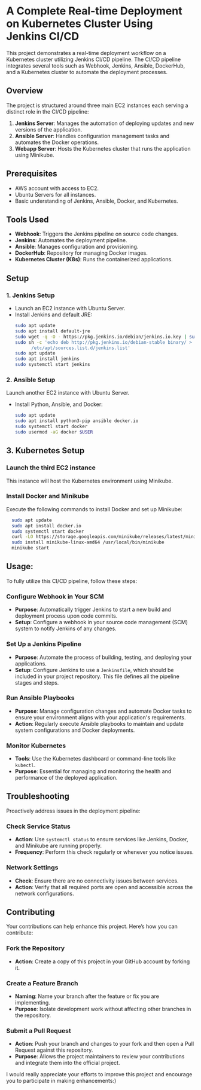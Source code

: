 # A Complete Real-time Deployment on Kubernetes Cluster Using Jenkins CI/CD

This project demonstrates a real-time deployment workflow on a Kubernetes cluster utilizing Jenkins CI/CD pipeline. The CI/CD pipeline integrates several tools such as Webhook, Jenkins, Ansible, DockerHub, and a Kubernetes cluster to automate the deployment processes.

## Overview

The project is structured around three main EC2 instances each serving a distinct role in the CI/CD pipeline:

1. **Jenkins Server**: Manages the automation of deploying updates and new versions of the application.
2. **Ansible Server**: Handles configuration management tasks and automates the Docker operations.
3. **Webapp Server**: Hosts the Kubernetes cluster that runs the application using Minikube.

## Prerequisites

- AWS account with access to EC2.
- Ubuntu Servers for all instances.
- Basic understanding of Jenkins, Ansible, Docker, and Kubernetes.

## Tools Used

- **Webhook**: Triggers the Jenkins pipeline on source code changes.
- **Jenkins**: Automates the deployment pipeline.
- **Ansible**: Manages configuration and provisioning.
- **DockerHub**: Repository for managing Docker images.
- **Kubernetes Cluster (K8s)**: Runs the containerized applications.

## Setup

### 1. Jenkins Setup

- Launch an EC2 instance with Ubuntu Server.
- Install Jenkins and default JRE:
  ```bash
  sudo apt update
  sudo apt install default-jre
  sudo wget -q -O - https://pkg.jenkins.io/debian/jenkins.io.key | sudo apt-key add -
  sudo sh -c 'echo deb http://pkg.jenkins.io/debian-stable binary/ > \
        /etc/apt/sources.list.d/jenkins.list'
  sudo apt update
  sudo apt install jenkins
  sudo systemctl start jenkins
  ```
### 2. Ansible Setup

Launch another EC2 instance with Ubuntu Server.

- Install Python, Ansible, and Docker:
  ```bash
  sudo apt update
  sudo apt install python3-pip ansible docker.io
  sudo systemctl start docker
  sudo usermod -aG docker $USER
  ```
  
## 3. Kubernetes Setup

### Launch the third EC2 instance
This instance will host the Kubernetes environment using Minikube.

### Install Docker and Minikube
Execute the following commands to install Docker and set up Minikube:
  ```bash
    sudo apt update
    sudo apt install docker.io
    sudo systemctl start docker
    curl -LO https://storage.googleapis.com/minikube/releases/latest/minikube-linux-amd64
    sudo install minikube-linux-amd64 /usr/local/bin/minikube
    minikube start
  ```
## Usage:

To fully utilize this CI/CD pipeline, follow these steps:

### Configure Webhook in Your SCM
- **Purpose**: Automatically trigger Jenkins to start a new build and deployment process upon code commits.
- **Setup**: Configure a webhook in your source code management (SCM) system to notify Jenkins of any changes.

### Set Up a Jenkins Pipeline
- **Purpose**: Automate the process of building, testing, and deploying your applications.
- **Setup**: Configure Jenkins to use a `Jenkinsfile`, which should be included in your project repository. This file defines all the pipeline stages and steps.

### Run Ansible Playbooks
- **Purpose**: Manage configuration changes and automate Docker tasks to ensure your environment aligns with your application's requirements.
- **Action**: Regularly execute Ansible playbooks to maintain and update system configurations and Docker deployments.

### Monitor Kubernetes
- **Tools**: Use the Kubernetes dashboard or command-line tools like `kubectl`.
- **Purpose**: Essential for managing and monitoring the health and performance of the deployed application.

## Troubleshooting

Proactively address issues in the deployment pipeline:

### Check Service Status
- **Action**: Use `systemctl status` to ensure services like Jenkins, Docker, and Minikube are running properly.
- **Frequency**: Perform this check regularly or whenever you notice issues.

### Network Settings
- **Check**: Ensure there are no connectivity issues between services.
- **Action**: Verify that all required ports are open and accessible across the network configurations.

## Contributing

Your contributions can help enhance this project. Here’s how you can contribute:

### Fork the Repository
- **Action**: Create a copy of this project in your GitHub account by forking it.

### Create a Feature Branch
- **Naming**: Name your branch after the feature or fix you are implementing.
- **Purpose**: Isolate development work without affecting other branches in the repository.

### Submit a Pull Request
- **Action**: Push your branch and changes to your fork and then open a Pull Request against this repository.
- **Purpose**: Allows the project maintainers to review your contributions and integrate them into the official project.

I would really appreciate your efforts to improve this project and encourage you to participate in making enhancements:)

